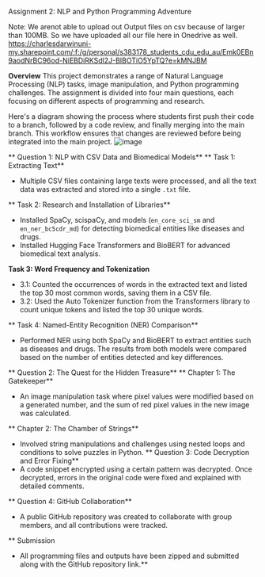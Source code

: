 
 Assignment 2: NLP and Python Programming Adventure

Note: We arenot able to upload out Output files on csv because of larger than 100MB. So we have uploaded all our file here in Onedrive as well. https://charlesdarwinuni-my.sharepoint.com/:f:/g/personal/s383178_students_cdu_edu_au/Emk0EBn9aodNrBC96od-NiEBDiRKSdl2J-BIBOTiO5YpTQ?e=kMNJBM 
 
 **Overview**
This project demonstrates a range of Natural Language Processing (NLP) tasks, image manipulation, and Python programming challenges. The assignment is divided into four main questions, each focusing on different aspects of programming and research.

Here's a diagram showing the process where students first push their code to a branch, followed by a code review, and finally merging into the main branch. This workflow ensures that changes are reviewed before being integrated into the main project.
![image](https://github.com/user-attachments/assets/ee8569fc-baa9-4354-9fcb-97d48b8edc88)

** Question 1: NLP with CSV Data and Biomedical Models**
** Task 1: Extracting Text**
- Multiple CSV files containing large texts were processed, and all the text data was extracted and stored into a single `.txt` file.

** Task 2: Research and Installation of Libraries**
- Installed SpaCy, scispaCy, and models (`en_core_sci_sm` and `en_ner_bc5cdr_md`) for detecting biomedical entities like diseases and drugs.
- Installed Hugging Face Transformers and BioBERT for advanced biomedical text analysis.

 **Task 3: Word Frequency and Tokenization**
- 3.1: Counted the occurrences of words in the extracted text and listed the top 30 most common words, saving them in a CSV file.
- 3.2: Used the Auto Tokenizer function from the Transformers library to count unique tokens and listed the top 30 unique words.

** Task 4: Named-Entity Recognition (NER) Comparison**
- Performed NER using both SpaCy and BioBERT to extract entities such as diseases and drugs. The results from both models were compared based on the number of entities detected and key differences.

** Question 2: The Quest for the Hidden Treasure**
** Chapter 1: The Gatekeeper**
- An image manipulation task where pixel values were modified based on a generated number, and the sum of red pixel values in the new image was calculated.

** Chapter 2: The Chamber of Strings**
- Involved string manipulations and challenges using nested loops and conditions to solve puzzles in Python.
**
 Question 3: Code Decryption and Error Fixing**
- A code snippet encrypted using a certain pattern was decrypted. Once decrypted, errors in the original code were fixed and explained with detailed comments.

** Question 4: GitHub Collaboration**
- A public GitHub repository was created to collaborate with group members, and all contributions were tracked.

** Submission
- All programming files and outputs have been zipped and submitted along with the GitHub repository link.**

